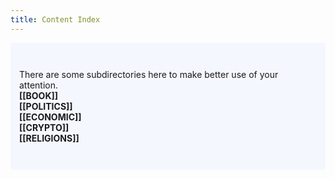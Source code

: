 ```yaml
---
title: Content Index
---
```

<p style="padding: 3em 1em; background: #f5f7ff; border-radius: 4px;">
  There are some subdirectories here to make better use of your attention. <br>
  <span style="font-weight: bold">[[BOOK]]</span><br>
  <span style="font-weight: bold">[[POLITICS]]</span><br>
  <span style="font-weight: bold">[[ECONOMIC]]</span><br>
  <span style="font-weight: bold">[[CRYPTO]]</span><br>
  <span style="font-weight: bold">[[RELIGIONS]]</span><br>
</p>
